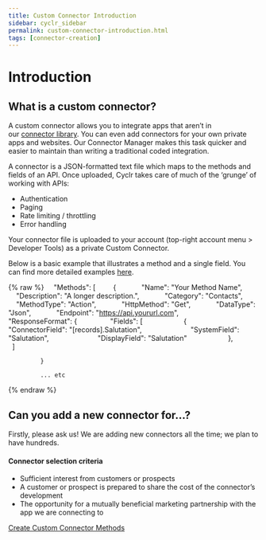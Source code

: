 ```yaml
---
title: Custom Connector Introduction
sidebar: cyclr_sidebar
permalink: custom-connector-introduction.html
tags: [connector-creation]
---
```


# Introduction #

What is a custom connector?
---------------------------

A custom connector allows you to integrate apps that aren’t in our [connector library](http://cyclr.com/connectors/). You can even add connectors for your own private apps and websites. Our Connector Manager makes this task quicker and easier to maintain than writing a traditional coded integration.

A connector is a JSON-formatted text file which maps to the methods and fields of an API. Once uploaded, Cyclr takes care of much of the ‘grunge’ of working with APIs:

*   Authentication
*   Paging
*   Rate limiting / throttling
*   Error handling

Your connector file is uploaded to your account (top-right account menu > Developer Tools) as a private Custom Connector.

Below is a basic example that illustrates a method and a single field. You can find more detailed examples [here](./examples).

{% raw %}
        "Methods": [
            {
                "Name": "Your Method Name",
                "Description": "A longer description.",
                "Category": "Contacts",
                "MethodType": "Action",
                "HttpMethod": "Get",
                "DataType": "Json",
                "Endpoint": "https://api.yoururl.com",
                "ResponseFormat": {
                    "Fields": [
                        {
                            "ConnectorField": "[records].Salutation",
                            "SystemField": "Salutation",
                            "DisplayField": "Salutation"
                        },
                  ]
    
             }
          
             ... etc
{% endraw %}

Can you add a new connector for…?
---------------------------------

Firstly, please ask us! We are adding new connectors all the time; we plan to have hundreds.

#### Connector selection criteria

*   Sufficient interest from customers or prospects
*   A customer or prospect is prepared to share the cost of the connector’s development
*   The opportunity for a mutually beneficial marketing partnership with the app we are connecting to

[Create Custom Connector Methods](./methods)